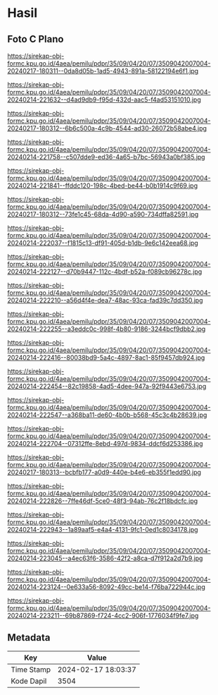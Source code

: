 # Hasil

## Foto C Plano

https://sirekap-obj-formc.kpu.go.id/4aea/pemilu/pdpr/35/09/04/20/07/3509042007004-20240217-180311--0da8d05b-1ad5-4943-891a-58122194e6f1.jpg

https://sirekap-obj-formc.kpu.go.id/4aea/pemilu/pdpr/35/09/04/20/07/3509042007004-20240214-221632--d4ad9db9-f95d-432d-aac5-f4ad53151010.jpg

https://sirekap-obj-formc.kpu.go.id/4aea/pemilu/pdpr/35/09/04/20/07/3509042007004-20240217-180312--6b6c500a-4c9b-4544-ad30-26072b58abe4.jpg

https://sirekap-obj-formc.kpu.go.id/4aea/pemilu/pdpr/35/09/04/20/07/3509042007004-20240214-221758--c507dde9-ed36-4a65-b7bc-56943a0bf385.jpg

https://sirekap-obj-formc.kpu.go.id/4aea/pemilu/pdpr/35/09/04/20/07/3509042007004-20240214-221841--ffddc120-198c-4bed-be44-b0b1914c9f69.jpg

https://sirekap-obj-formc.kpu.go.id/4aea/pemilu/pdpr/35/09/04/20/07/3509042007004-20240217-180312--73fe1c45-68da-4d90-a590-734dffa82591.jpg

https://sirekap-obj-formc.kpu.go.id/4aea/pemilu/pdpr/35/09/04/20/07/3509042007004-20240214-222037--f1815c13-df91-405d-b1db-9e6c142eea68.jpg

https://sirekap-obj-formc.kpu.go.id/4aea/pemilu/pdpr/35/09/04/20/07/3509042007004-20240214-222127--d70b9447-112c-4bdf-b52a-f089cb96278c.jpg

https://sirekap-obj-formc.kpu.go.id/4aea/pemilu/pdpr/35/09/04/20/07/3509042007004-20240214-222210--a56d4f4e-dea7-48ac-93ca-fad39c7dd350.jpg

https://sirekap-obj-formc.kpu.go.id/4aea/pemilu/pdpr/35/09/04/20/07/3509042007004-20240214-222255--a3eddc0c-998f-4b80-9186-3244bcf9dbb2.jpg

https://sirekap-obj-formc.kpu.go.id/4aea/pemilu/pdpr/35/09/04/20/07/3509042007004-20240214-222416--80038bd9-5a4c-4897-8ac1-85f9457db924.jpg

https://sirekap-obj-formc.kpu.go.id/4aea/pemilu/pdpr/35/09/04/20/07/3509042007004-20240214-222454--82c19858-4ad5-4dee-947a-92f9443e6753.jpg

https://sirekap-obj-formc.kpu.go.id/4aea/pemilu/pdpr/35/09/04/20/07/3509042007004-20240214-222547--a368ba11-de60-4b0b-b568-45c3c4b28639.jpg

https://sirekap-obj-formc.kpu.go.id/4aea/pemilu/pdpr/35/09/04/20/07/3509042007004-20240214-222704--07312ffe-8ebd-497d-9834-ddcf6d253386.jpg

https://sirekap-obj-formc.kpu.go.id/4aea/pemilu/pdpr/35/09/04/20/07/3509042007004-20240217-180313--bcbfb177-a0d9-440e-b4e6-eb355f1edd90.jpg

https://sirekap-obj-formc.kpu.go.id/4aea/pemilu/pdpr/35/09/04/20/07/3509042007004-20240214-222826--7ffe46df-5ce0-48f3-94ab-76c2f18bdcfc.jpg

https://sirekap-obj-formc.kpu.go.id/4aea/pemilu/pdpr/35/09/04/20/07/3509042007004-20240214-222943--1a89aaf5-e4a4-4131-9fc1-0ed1c8034178.jpg

https://sirekap-obj-formc.kpu.go.id/4aea/pemilu/pdpr/35/09/04/20/07/3509042007004-20240214-223045--a4ec63f6-3586-42f2-a8ca-d7f912a2d7b9.jpg

https://sirekap-obj-formc.kpu.go.id/4aea/pemilu/pdpr/35/09/04/20/07/3509042007004-20240214-223124--0e633a56-8092-49cc-be14-f76ba722944c.jpg

https://sirekap-obj-formc.kpu.go.id/4aea/pemilu/pdpr/35/09/04/20/07/3509042007004-20240214-223211--69b87869-f724-4cc2-906f-1776034f9fe7.jpg


## Metadata

| Key        | Value               |
| ---------- | ------------------- |
| Time Stamp | 2024-02-17 18:03:37 |
| Kode Dapil | 3504                |




